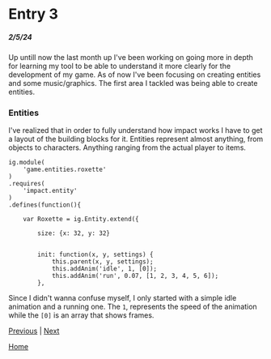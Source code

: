 # Entry 3
##### 2/5/24
Up untill now the last month up I've been working on going more in depth for learning my tool to be able to understand it more clearly for the development of my game. As of now I've been focusing on creating entities and some music/graphics. The first area I tackled was being able to create entities.

### Entities
I've realized that in order to fully understand how impact works I have to get a layout of the building blocks for it. Entities represent almost anything, from objects to characters. Anything ranging from the actual player to items.

```
ig.module(
    'game.entities.roxette'
)
.requires(
    'impact.entity'
)
.defines(function(){

    var Roxette = ig.Entity.extend({

        size: {x: 32, y: 32}


        init: function(x, y, settings) {
            this.parent(x, y, settings);
            this.addAnim('idle', 1, [0]);
            this.addAnim('run', 0.07, [1, 2, 3, 4, 5, 6]);
        },
```
Since I didn't wanna confuse myself, I only started with a simple idle animation and a running one. The `1`, represents the speed of the animation while the `[0]` is an array that shows frames. 

[Previous](entry02.md) | [Next](entry04.md)

[Home](../README.md)